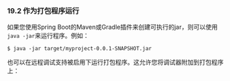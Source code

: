 ### 19.2 作为打包程序运行

如果您使用Spring Boot的Maven或Gradle插件来创建可执行的jar，则可以使用`java -jar`来运行程序。例如：

```
$ java -jar target/myproject-0.0.1-SNAPSHOT.jar
```

也可以在远程调试支持被启用下运行打包程序。这允许您将调试器附加到打包程序上：

```$ java -Xdebug -Xrunjdwp:server=y,transport=dt_socket,address=8000,suspend=n -jar target/myproject-0.0.1-SNAPSHOT.jar
```
